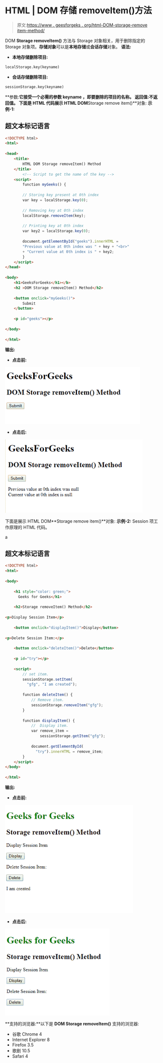 # HTML | DOM 存储 removeItem()方法

> 原文:[https://www . geesforgeks . org/html-DOM-storage-remove item-method/](https://www.geeksforgeeks.org/html-dom-storage-removeitem-method/)

DOM **Storage removeItem()** 方法与 Storage 对象相关，用于删除指定的 Storage 对象项。**存储对象**可以是**本地存储**或**会话存储**对象。
**语法:**

*   **本地存储删除项目:**

```html
localStorage.key(keyname)
```

*   **会话存储删除项目:**

```html
sessionStorage.key(keyname)
```

**参数:**它接受一个必需的参数 **keyname** ，即要删除的项目的名称。
**返回值**:不返回值。
下面是 HTML 代码展示 HTML DOM**Storage remove item()**对象:
**示例-1:**

## 超文本标记语言

```html
<!DOCTYPE html>
<html>

<head>
    <title>
        HTML DOM Storage removeItem() Method
    </title>
        <!-- Script to get the name of the key -->
    <script>
        function myGeeks() {

        // Storing key present at 0th index
        var key = localStorage.key(0);

        // Removing key at 0th index
        localStorage.removeItem(key);

        // Printing key at 0th index
        var key2 = localStorage.key(0);

        document.getElementById("geeks").innerHTML =
        "Previous value at 0th index was " + key + "<br>"
        + "Current value at 0th index is " + key2;
        }
    </script>
</head>

<body>
    <h1>GeeksForGeeks</h1></b>
    <h2 >DOM Storage removeItem() Method</h2>

    <button onclick="myGeeks()">
        Submit
    </button>

    <p id="geeks"></p>

</body>

</html>                   
```

**输出:**

*   **点击前:**

![](img/b312df73493743472b4c7f9464db4df4.png)

*   **点击后:**

![](img/63379a78d2f84ccaa2a146bf8073e6c2.png)

下面是展示 HTML DOM**Storage remove item()**对象:
**示例-2:** Session 项工作原理的 HTML 代码。

a

## 超文本标记语言

```html
<!DOCTYPE html>
<html>

<body>

    <h1 style="color: green;">
      Geeks for Geeks</h1>

    <h2>Storage removeItem() Method</h2>

<p>Display Session Item</p>

    <button onclick="displayItem()">Display</button>

<p>Delete Session Item:</p>

    <button onclick="deleteItem()">Delete</button>

    <p id="try"></p>

    <script>
        // set item.
        sessionStorage.setItem(
          "gfg", "I am created");

        function deleteItem() {
            // Remove item.
            sessionStorage.removeItem("gfg");
        }

        function displayItem() {
            //  Display item.
            var remove_item =
                sessionStorage.getItem("gfg");

            document.getElementById(
              "try").innerHTML = remove_item;
        }
    </script>
</body>

</html>
```

**输出:**

*   **点击前:**

![](img/f359a7d53868a0cb0335b1df60519c01.png)

*   **点击后:**

![](img/ef29ddf9e3dc599257173372a7d36a58.png)

**支持的浏览器:**以下是 **DOM Storage removeItem()** 支持的浏览器:

*   谷歌 Chrome 4
*   Internet Explorer 8
*   Firefox 3.5
*   歌剧 10.5
*   Safari 4